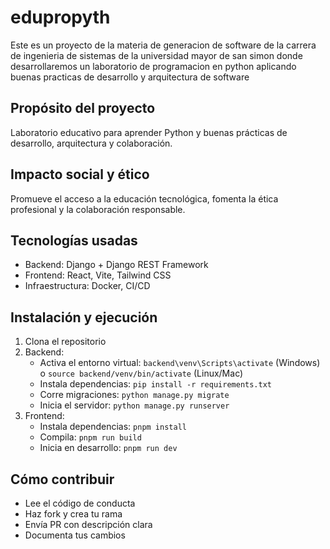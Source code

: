 # edupropyth

Este es un proyecto de la materia de generacion de software de la carrera de ingenieria de sistemas de la universidad mayor de san simon donde desarrollaremos un laboratorio de programacion en python aplicando buenas practicas de desarrollo y arquitectura de software

## Propósito del proyecto

Laboratorio educativo para aprender Python y buenas prácticas de desarrollo, arquitectura y colaboración.

## Impacto social y ético

Promueve el acceso a la educación tecnológica, fomenta la ética profesional y la colaboración responsable.

## Tecnologías usadas

- Backend: Django + Django REST Framework
- Frontend: React, Vite, Tailwind CSS
- Infraestructura: Docker, CI/CD

## Instalación y ejecución

1. Clona el repositorio
2. Backend:
   - Activa el entorno virtual: `backend\venv\Scripts\activate` (Windows) o `source backend/venv/bin/activate` (Linux/Mac)
   - Instala dependencias: `pip install -r requirements.txt`
   - Corre migraciones: `python manage.py migrate`
   - Inicia el servidor: `python manage.py runserver`
3. Frontend:
   - Instala dependencias: `pnpm install`
   - Compila: `pnpm run build`
   - Inicia en desarrollo: `pnpm run dev`

## Cómo contribuir

- Lee el código de conducta
- Haz fork y crea tu rama
- Envía PR con descripción clara
- Documenta tus cambios
